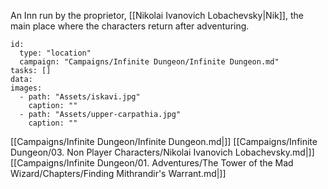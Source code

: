 An Inn run by the proprietor, [[Nikolai Ivanovich Lobachevsky|Nik]], the main place where the characters return after adventuring.

```RpgManager4
id: 
  type: "location"
  campaign: "Campaigns/Infinite Dungeon/Infinite Dungeon.md"
tasks: []
data: 
images: 
  - path: "Assets/iskavi.jpg"
    caption: ""
  - path: "Assets/upper-carpathia.jpg"
    caption: ""
```

[[Campaigns/Infinite Dungeon/Infinite Dungeon.md|]]
[[Campaigns/Infinite Dungeon/03. Non Player Characters/Nikolai Ivanovich Lobachevsky.md|]]
[[Campaigns/Infinite Dungeon/01. Adventures/The Tower of the Mad Wizard/Chapters/Finding Mithrandir's Warrant.md|]]
